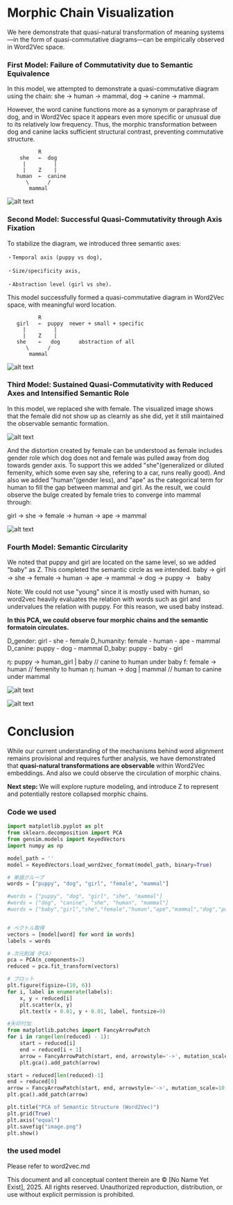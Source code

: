 # Morphic Chain Visualization

We here demonstrate that quasi-natural transformation of meaning systems—in the form of quasi-commutative diagrams—can be empirically observed in Word2Vec space. 


### First Model: Failure of Commutativity due to Semantic Equivalence

In this model, we attempted to demonstrate a quasi-commutative diagram using the chain:
she → human → mammal, dog → canine → mammal.

However, the word canine functions more as a synonym or paraphrase of dog, and in Word2Vec space it appears even more specific or unusual due to its relatively low frequency. Thus, the morphic transformation between dog and canine lacks sufficient structural contrast, preventing commutative structure.

```
          R
    she   ←  dog     
     |         |
     |    Z    |
   human  ←  canine  
      \      /       
       mammal

```

![alt text](https://raw.githubusercontent.com/No-Name-Yet-Exist/Articles/main/conceptual-topology/resources/quasi-communicative-diagram/she-human-mammal-canine-dog.png)




### Second Model: Successful Quasi-Commutativity through Axis Fixation

To stabilize the diagram, we introduced three semantic axes:

    ・Temporal axis (puppy vs dog),

    ・Size/specificity axis,

    ・Abstraction level (girl vs she).

This model successfully formed a quasi-commutative diagram in Word2Vec space, with meaningful word location.

```
          R
   girl   ←  puppy  newer + small + specific
     |         |
     |    Z    |
   she    ←   dog      abstraction of all
      \      /       
       mammal

```

![alt text](https://raw.githubusercontent.com/No-Name-Yet-Exist/Articles/main/conceptual-topology/resources/quasi-communicative-diagram/puppy-dog-mammal-she-girl.png)



### Third Model: Sustained Quasi-Commutativity with Reduced Axes and Intensified Semantic Role

In this model, we replaced she with female. The visualized image shows that the female did not show up as clearnly as she did, yet it still maintained the observable semantic formation.

![alt text](https://raw.githubusercontent.com/No-Name-Yet-Exist/Articles/main/conceptual-topology/resources/quasi-communicative-diagram/puppy-dog-mammal-female-girl.png)


And the distortion created by female can be understood as female includes gender role which dog does not and female was pulled away from dog towards gender axis. To support this we added "she"(generalized or diluted femenity, which some even say she, refering to a car, runs really good). And also we added "human"(gender less), and "ape" as the categorical term for human to fill the gap between mammal and girl. As the result, we could observe the bulge created by female tries to converge into mammal through:

girl → she → female → human → ape → mammal


![alt text](https://raw.githubusercontent.com/No-Name-Yet-Exist/Articles/main/conceptual-topology/resources/quasi-communicative-diagram/she-female-human.png)


### Fourth Model: Semantic Circularity
We noted that puppy and girl are located on the same level, so we added "baby" as Z.
This completed the semantic circle as we intended.
baby → girl → she → female → human → ape → mammal → dog → puppy →　baby

Note: We could not use "young" since it is mostly used with human, so word2vec heavily evaluates the relation with words such as girl and undervalues the relation with puppy. For this reason, we used baby instead.


**In this PCA, we could observe four morphic chains and the semantic formatoin circulates.**

D_gender: girl - she - female 
D_humanity: female - human - ape - mammal
D_canine: puppy - dog - mammal
D_baby: puppy - baby - girl

η: puppy → human_girl | baby // canine to human under baby
f: female → human // femenity to human 
η: human → dog | mammal // human to canine under mammal

![alt text](https://raw.githubusercontent.com/No-Name-Yet-Exist/Articles/main/conceptual-topology/resources/quasi-communicative-diagram/baby-morphic-circle.png)


![alt text](https://raw.githubusercontent.com/No-Name-Yet-Exist/Articles/main/conceptual-topology/resources/quasi-communicative-diagram/semantic-circulation-with-arrows-v2.png)



# Conclusion

While our current understanding of the mechanisms behind word alignment remains provisional and requires further analysis, we have demonstrated that **quasi-natural transformations are observable** within Word2Vec embeddings. And also we could observe the circulation of morphic chains.

**Next step:**
We will explore rupture modeling, and introduce Z to represent and potentially restore collapsed morphic chains.


### Code we used

``` python
import matplotlib.pyplot as plt
from sklearn.decomposition import PCA
from gensim.models import KeyedVectors
import numpy as np

model_path = ''
model = KeyedVectors.load_word2vec_format(model_path, binary=True)

# 単語グループ
words = ["puppy", "dog", "girl", "female", "mammal"]

#words = ["puppy", "dog", "girl", "she", "mammal"]
#words = ["dog", "canine", "she", "human", "mammal"]
#words = ["baby","girl","she","female","human","ape","mammal","dog","puppy"] 


# ベクトル取得
vectors = [model[word] for word in words]
labels = words

# 次元削減（PCA）
pca = PCA(n_components=2)
reduced = pca.fit_transform(vectors)

# プロット
plt.figure(figsize=(10, 6))
for i, label in enumerate(labels):
    x, y = reduced[i]
    plt.scatter(x, y)
    plt.text(x + 0.01, y + 0.01, label, fontsize=9)

#矢印付加 
from matplotlib.patches import FancyArrowPatch
for i in range(len(reduced) - 1):
    start = reduced[i]
    end = reduced[i + 1]
    arrow = FancyArrowPatch(start, end, arrowstyle='->', mutation_scale=10, color='gray')
    plt.gca().add_patch(arrow)

start = reduced[len(reduced)-1]
end = reduced[0]
arrow = FancyArrowPatch(start, end, arrowstyle='->', mutation_scale=10, color='gray')
plt.gca().add_patch(arrow)

plt.title("PCA of Semantic Structure (Word2Vec)")
plt.grid(True)
plt.axis("equal")
plt.savefig("image.png") 
plt.show()
```

### the used model
Please refer to word2vec.md


This document and all conceptual content therein are © [No Name Yet Exist], 2025. All rights reserved. Unauthorized reproduction, distribution, or use without explicit permission is prohibited.